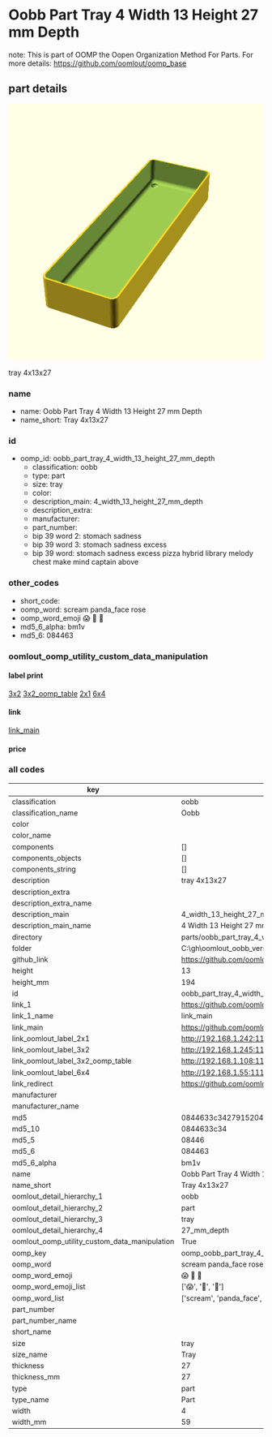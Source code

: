 # Oobb Part Tray 4 Width 13 Height 27 mm Depth  

note: This is part of OOMP the Oopen Organization Method For Parts. For more details: https://github.com/oomlout/oomp_base

##  part details
  

[![](3dpr.png)](3dpr.png)

tray 4x13x27



### name
* name: Oobb Part Tray 4 Width 13 Height 27 mm Depth
* name_short: Tray 4x13x27 
### id
* oomp_id: oobb_part_tray_4_width_13_height_27_mm_depth
  * classification: oobb
  * type: part
  * size: tray
  * color: 
  * description_main: 4_width_13_height_27_mm_depth
  * description_extra: 
  * manufacturer: 
  * part_number: 
  * bip 39 word 2: stomach sadness
  * bip 39 word 3: stomach sadness excess
  * bip 39 word: stomach sadness excess pizza hybrid library melody chest make mind captain above

### other_codes
* short_code: 
* oomp_word: scream panda_face rose
* oomp_word_emoji :scream: :panda_face: :rose:
* md5_6_alpha: bm1v
* md5_6: 084463






### oomlout_oomp_utility_custom_data_manipulation
#### label print
[3x2](http://192.168.1.245:1112/?label=oomp%20bm1v)
[3x2_oomp_table](http://192.168.1.108:1112/?label=oomp%20bm1v)
[2x1](http://192.168.1.242:1112/?label=oomp%20bm1v)
[6x4](http://192.168.1.55:1112/?label=oomp%20bm1v)    

#### link

[link_main](https://github.com/oomlout/oomlout_oobb_version_4_generated_parts/tree/main/navigation_oomp/oobb/part/tray/4_width_13_height_27_mm_depth/part)                              

#### price







### all codes 
| key | value |  
| --- | --- |  
| classification | oobb |  
| classification_name | Oobb |  
| color |  |  
| color_name |  |  
| components | [] |  
| components_objects | [] |  
| components_string | [] |  
| description | tray 4x13x27 |  
| description_extra |  |  
| description_extra_name |  |  
| description_main | 4_width_13_height_27_mm_depth |  
| description_main_name | 4 Width 13 Height 27 mm Depth |  
| directory | parts/oobb_part_tray_4_width_13_height_27_mm_depth |  
| folder | C:\gh\oomlout_oobb_version_4_generated_parts\parts\oobb_part_tray_4_width_13_height_27_mm_depth |  
| github_link | https://github.com/oomlout/oomlout_oomp_part_src/tree/main/parts/oobb_part_tray_4_width_13_height_27_mm_depth |  
| height | 13 |  
| height_mm | 194 |  
| id | oobb_part_tray_4_width_13_height_27_mm_depth |  
| link_1 | https://github.com/oomlout/oomlout_oobb_version_4_generated_parts/tree/main/navigation_oomp/oobb/part/tray/4_width_13_height_27_mm_depth/part |  
| link_1_name | link_main |  
| link_main | https://github.com/oomlout/oomlout_oobb_version_4_generated_parts/tree/main/navigation_oomp/oobb/part/tray/4_width_13_height_27_mm_depth/part |  
| link_oomlout_label_2x1 | http://192.168.1.242:1112/?label=oomp%20bm1v |  
| link_oomlout_label_3x2 | http://192.168.1.245:1112/?label=oomp%20bm1v |  
| link_oomlout_label_3x2_oomp_table | http://192.168.1.108:1112/?label=oomp%20bm1v |  
| link_oomlout_label_6x4 | http://192.168.1.55:1112/?label=oomp%20bm1v |  
| link_redirect | https://github.com/oomlout/oomlout_oobb_version_4_generated_parts/tree/main/parts/oobb_tray_04_13_27 |  
| manufacturer |  |  
| manufacturer_name |  |  
| md5 | 0844633c3427915204380a5a9d2f7eb1 |  
| md5_10 | 0844633c34 |  
| md5_5 | 08446 |  
| md5_6 | 084463 |  
| md5_6_alpha | bm1v |  
| name | Oobb Part Tray 4 Width 13 Height 27 mm Depth |  
| name_short | Tray 4x13x27  |  
| oomlout_detail_hierarchy_1 | oobb |  
| oomlout_detail_hierarchy_2 | part |  
| oomlout_detail_hierarchy_3 | tray |  
| oomlout_detail_hierarchy_4 | 27_mm_depth |  
| oomlout_oomp_utility_custom_data_manipulation | True |  
| oomp_key | oomp_oobb_part_tray_4_width_13_height_27_mm_depth |  
| oomp_word | scream panda_face rose |  
| oomp_word_emoji | :scream: :panda_face: :rose: |  
| oomp_word_emoji_list | [':scream:', ':panda_face:', ':rose:'] |  
| oomp_word_list | ['scream', 'panda_face', 'rose'] |  
| part_number |  |  
| part_number_name |  |  
| short_name |  |  
| size | tray |  
| size_name | Tray |  
| thickness | 27 |  
| thickness_mm | 27 |  
| type | part |  
| type_name | Part |  
| width | 4 |  
| width_mm | 59 |  
